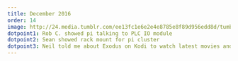 ```yaml
---
title: December 2016
order: 14
image: http://24.media.tumblr.com/ee13fc1e6e2e4e8785e8f89d956edd8d/tumblr_mrhantoWU01so209ao1_1280.jpg
dotpoint1: Rob C. showed pi talking to PLC IO module
dotpoint2: Sean showed rack mount for pi cluster
dotpoint3: Neil told me about Exodus on Kodi to watch latest movies and tv
---
```


